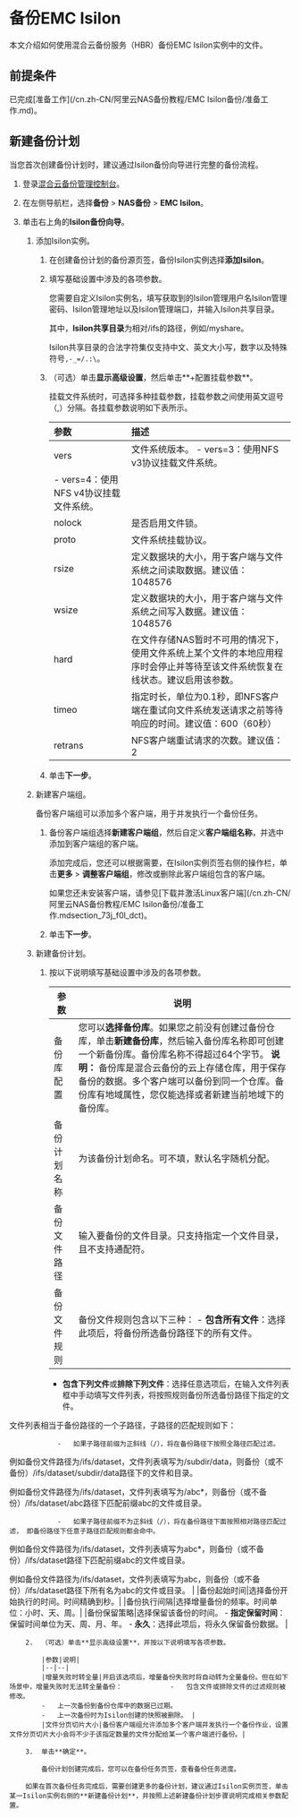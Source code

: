 # 备份EMC Isilon

本文介绍如何使用混合云备份服务（HBR）备份EMC Isilon实例中的文件。

## 前提条件

已完成[准备工作](/cn.zh-CN/阿里云NAS备份教程/EMC Isilon备份/准备工作.md)。

## 新建备份计划

当您首次创建备份计划时，建议通过Isilon备份向导进行完整的备份流程。

1.  登录[混合云备份管理控制台](https://hbr.console.aliyun.com)。

2.  在左侧导航栏，选择**备份** \> **NAS备份** \> **EMC Isilon**。

3.  单击右上角的**Isilon备份向导**。

    1.  添加Isilon实例。

        1.  在创建备份计划的备份源页签，备份Isilon实例选择**添加Isilon**。
        2.  填写基础设置中涉及的各项参数。

            您需要自定义Isilon实例名，填写获取到的Isilon管理用户名Isilon管理密码、Isilon管理地址以及Isilon管理端口，并输入Isilon共享目录。

            其中，**Isilon共享目录**为相对/ifs的路径，例如/myshare。

            Isilon共享目录的合法字符集仅支持中文、英文大小写，数字以及特殊符号`,-_=/.:\`。

        3.  （可选）单击**显示高级设置**，然后单击**+配置挂载参数**。

            挂载文件系统时，可选择多种挂载参数，挂载参数之间使用英文逗号（,）分隔。各挂载参数说明如下表所示。

            |参数|描述|
            |:-|:-|
            |vers|文件系统版本。             -   vers=3：使用NFS v3协议挂载文件系统。
            -   vers=4：使用NFS v4协议挂载文件系统。 |
            |nolock|是否启用文件锁。|
            |proto|文件系统挂载协议。|
            |rsize|定义数据块的大小，用于客户端与文件系统之间读取数据。建议值：1048576 |
            |wsize|定义数据块的大小，用于客户端与文件系统之间写入数据。建议值：1048576 |
            |hard|在文件存储NAS暂时不可用的情况下，使用文件系统上某个文件的本地应用程序时会停止并等待至该文件系统恢复在线状态。建议启用该参数。|
            |timeo|指定时长，单位为0.1秒，即NFS客户端在重试向文件系统发送请求之前等待响应的时间。建议值：600（60秒） |
            |retrans|NFS客户端重试请求的次数。建议值：2 |

        4.  单击**下一步**。
    2.  新建客户端组。

        备份客户端组可以添加多个客户端，用于并发执行一个备份任务。

        1.  备份客户端组选择**新建客户端组**，然后自定义**客户端组名称**，并选中添加到客户端组的客户端。

            添加完成后，您还可以根据需要，在Isilon实例页签右侧的操作栏，单击**更多** \> **调整客户端组**，修改或删除此客户端组包含的客户端。

            如果您还未安装客户端，请参见[下载并激活Linux客户端](/cn.zh-CN/阿里云NAS备份教程/EMC Isilon备份/准备工作.mdsection_73j_f0l_dct)。

        2.  单击**下一步**。
    3.  新建备份计划。

        1.  按以下说明填写基础设置中涉及的各项参数。

            |参数|说明|
            |--|--|
            |备份库配置|您可以**选择备份库**。如果您之前没有创建过备份仓库，单击**新建备份库**，然后输入备份库名称即可创建一个新备份库。备份库名称不得超过64个字节。 **说明：** 备份库是混合云备份的云上存储仓库，用于保存备份的数据。多个客户端可以备份到同一个仓库。备份库有地域属性，您仅能选择或者新建当前地域下的备份库。 |
            |备份计划名称|为该备份计划命名。可不填，默认名字随机分配。|
            |备份文件路径|输入要备份的文件目录。只支持指定一个文件目录，且不支持通配符。|
            |备份文件规则|备份文件规则包含以下三种：            -   **包含所有文件**：选择此项后，将备份所选备份路径下的所有文件。
            -   **包含下列文件**或**排除下列文件**：选择任意选项后，在输入文件列表框中手动填写文件列表，将按照规则备份所选备份路径下指定的文件。

文件列表相当于备份路径的一个子路径，子路径的匹配规则如下：

                -   如果子路径前缀为正斜线（/），将在备份路径下按照全路径匹配过滤。

例如备份文件路径为/ifs/dataset，文件列表填写为/subdir/data，则备份（或不备份）/ifs/dataset/subdir/data路径下的文件和目录。

例如备份文件路径为/ifs/dataset，文件列表填写为/abc\*，则备份（或不备份）/ifs/dataset/abc路径下匹配前缀abc的文件或目录。

                -   如果子路径前缀不为正斜线（/），将在备份路径下面按照相对路径匹配过滤， 即备份路径下任意子路径匹配规则都会命中。

例如备份文件路径为/ifs/dataset，文件列表填写为abc\*，则备份（或不备份）/ifs/dataset路径下匹配前缀abc的文件或目录。

例如备份文件路径为/ifs/dataset，文件列表填写为abc，则备份（或不备份）/ifs/dataset路径下所有名为abc的文件或目录。 |
            |备份起始时间|选择备份开始执行的时间。时间精确到秒。|
            |备份执行间隔|选择增量备份的频率。时间单位：小时、天、周。|
            |备份保留策略|选择保留该备份的时间。            -   **指定保留时间**：保留时间单位为天、周、月、年。
            -   **永久**：选择此项后，将永久保留备份数据。 |

        2.  （可选）单击**显示高级设置**，并按以下说明填写各项参数。

            |参数|说明|
            |--|--|
            |增量失败时转全量|开启该选项后，增量备份失败时将自动转为全量备份。但在如下场景中，增量失败时无法转全量备份：            -   包含文件或排除文件的过滤规则被修改。
            -   上一次备份到备份仓库中的数据已过期。
            -   上一次备份时为Isilon创建的快照被删除。 |
            |文件分页切片大小|备份客户端组允许添加多个客户端并发执行一个备份作业，设置文件分页切片大小会将不少于该指定数量的文件分配给某一个客户端进行备份。|

        3.  单击**确定**。

            备份计划创建完成后，您可以在备份任务页签，查看备份任务进度。

        如果在首次备份任务完成后，需要创建更多的备份计划，建议通过Isilon实例页签，单击某一Isilon实例右侧的**新建备份计划**，并按照上述新建备份计划步骤说明完成相关参数配置。


